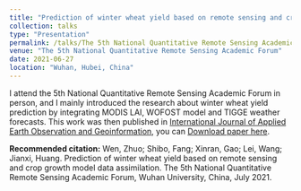```yaml
---
title: "Prediction of winter wheat yield based on remote sensing and crop growth model data assimilation"
collection: talks
type: "Presentation"
permalink: /talks/The 5th National Quantitative Remote Sensing Academic Forum
venue: "The 5th National Quantitative Remote Sensing Academic Forum"
date: 2021-06-27
location: "Wuhan, Hubei, China"
---
```


I attend the 5th National Quantitative Remote Sensing Academic Forum in person, and I mainly introduced the research about winter wheat yield prediction by integrating MODIS LAI, WOFOST model and TIGGE weather forecasts. This work was then published in [International Journal of Applied Earth Observation and Geoinformation](https://doi.org/10.1016/j.jag.2021.102668), you can [Download paper here](https://wenzhuo727.github.io/wen/files/JAG2021.pdf).

**Recommended citation:** Wen, Zhuo; Shibo, Fang; Xinran, Gao; Lei, Wang; Jianxi, Huang. Prediction of winter wheat yield based on remote sensing and crop growth model data assimilation. The 5th National Quantitative Remote Sensing Academic Forum, Wuhan University, China, July 2021.


